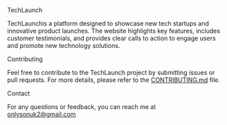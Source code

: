 TechLaunch

TechLaunchis a platform designed to showcase new tech startups and innovative product launches. The website highlights key features, includes customer testimonials, and provides clear calls to action to engage users and promote new technology solutions.


 Contributing

Feel free to contribute to the TechLaunch project by submitting issues or pull requests. For more details, please refer to the [CONTRIBUTING.md](CONTRIBUTING.md) file.

 Contact

For any questions or feedback, you can reach me at onlysonuk2@gmail.com
